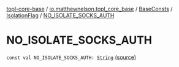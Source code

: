 [topl-core-base](../../../index.md) / [io.matthewnelson.topl_core_base](../../index.md) / [BaseConsts](../index.md) / [IsolationFlag](index.md) / [NO_ISOLATE_SOCKS_AUTH](./-n-o_-i-s-o-l-a-t-e_-s-o-c-k-s_-a-u-t-h.md)

# NO_ISOLATE_SOCKS_AUTH

`const val NO_ISOLATE_SOCKS_AUTH: `[`String`](https://kotlinlang.org/api/latest/jvm/stdlib/kotlin/-string/index.html) [(source)](https://github.com/05nelsonm/TorOnionProxyLibrary-Android/blob/master/topl-core-base/src/main/java/io/matthewnelson/topl_core_base/BaseConsts.kt#L286)